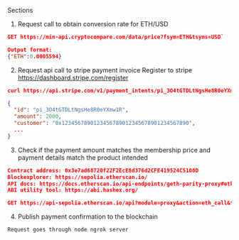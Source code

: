 
Sections
1. Request call to obtain conversion rate for ETH/USD
```json
GET https://min-api.cryptocompare.com/data/price?fsym=ETH&tsyms=USD`

Output format:
{"ETH":0.0005594}
```

2. Request api call to stripe payment invoice
Register to stripe
https://dashboard.stripe.com/register

```json
curl https://api.stripe.com/v1/payment_intents/pi_3O4tGTDLtNgsHe8R0eYXmw1R -u STRIPE_API_KEY:

{
  "id": "pi_3O4tGTDLtNgsHe8R0eYXmw1R",
  "amount": 2000,
  "customer": "0x1234567890123456789012345678901234567890",
  ...
}
```

3. Check if the payment amount matches the membership price
and payment details match the product intended
```json
Contract address: 0x3e7ad68720f22F2EcE8d376d2CFE419524C5108D
Blockexplorer: https://sepolia.etherscan.io/
API docs: https://docs.etherscan.io/api-endpoints/geth-parity-proxy#eth_call
ABI utility tool: https://abi.hashex.org/

GET https://api-sepolia.etherscan.io/api?module=proxy&action=eth_call&to=0x3e7ad68720f22F2EcE8d376d2CFE419524C5108D&data=0xb08d563c
```

4. Publish payment confirmation to the blockchain
``` 
Request goes through node ngrok server
```

